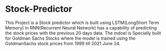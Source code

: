 # Stock-Predictor

This Project is a Stock predictor which is built using LSTM(LongShort Term Memory) in RNN(Recurrent Neural Network) has a capability of predicting the stock prices with the previous 20 days data. 
The mdoel is Specially bulit for Goldman Sachs Stocks where the model is trained using the GoldmanSachs stock prices from 1999 till 2021 June 24.
